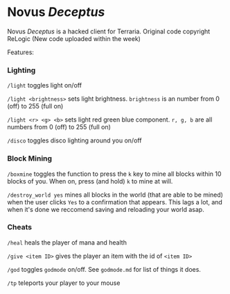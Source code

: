 # Novus _Deceptus_
Novus _Deceptus_ is a hacked client for Terraria. Original code copyright ReLogic (New code uploaded within the week)



Features:



### Lighting
`/light` toggles light on/off

`/light <brightness>` sets light brightness. `brightness` is an number from 0 (off) to 255 (full on)

`/light <r> <g> <b>` sets light red green blue component. `r, g, b` are all numbers from 0 (off) to 255 (full on)

`/disco` toggles disco lighting around you on/off

### Block Mining
`/boxmine` toggles the function to press the `k` key to mine all blocks within 10 blocks of you. When on, press (and hold) `k` to mine at will.

`/destroy_world yes` mines all blocks in the world (that are able to be mined) when the user clicks `Yes` to a confirmation that appears. This lags a lot, and when it's done we reccomend saving and reloading your world asap.

### Cheats
`/heal` heals the player of mana and health

`/give <item ID>` gives the player an item with the id of `<item ID>`

`/god` toggles `godmode` on/off. See `godmode.md` for list of things it does.

`/tp` teleports your player to your mouse
